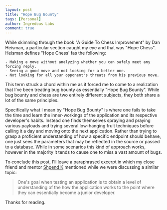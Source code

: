 ```yaml
---
layout: post
title: "Hope Bug Bounty"
tags: [Personal]
author: Ingredous Labs
comment: true
---
```


While skimming through the book "A Guide To Chess Improvement" by Dan Heisman, a particular section caught my eye and that was "Hope Chess".  Heisman defines "Hope Chess' fas the following:

```
- Making a move without analyzing whether you can safely meet any forcing reply.
- Seeing a good move and not looking for a better one.
- Not looking for all your opponent's threats from his previous move.
```

This term struck a chord within me as it forced me to come to a realization that I've been treating bug bounty as essentially "Hope Bug Bounty". While bug bounty and chess are two entirely different subjects, they both share a lot of the same principles.

Specifically what I mean by "Hope Bug Bounty" is where one fails to take the time and learn the inner-workings of the application and its respective developer's habits. Instead one finds themselves spraying and praying various payloads and trying several low-hanging fruit techniques before calling it a day and moving onto the next application. Rather than trying to grasp a proficient understanding of how a specific endpoint should behave, one just sees the parameters that may be reflected in the source or passed to a database. While in some scenarios this kind of approach works, however in the majority it tends to cause one to miss a vast amount of bugs.

To conclude this post, I'll leave a paraphrased excerpt in which my close friend and mentor [Shpend K](https://twitter.com/shpendk) mentioned while we were discussing a similar topic:

> One's goal when testing an application is to obtain a level of understanding of the how the application works to the point where they can essentially become a junior developer.

Thanks for reading.